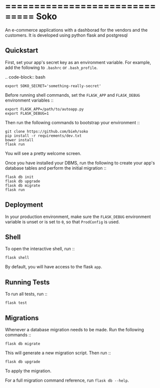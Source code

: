 ===============================
Soko
===============================

An e-commerce applications with a dashborad for the vendors and the customers. It is developed using python flask and postgresql


Quickstart
----------

First, set your app's secret key as an environment variable. For example,
add the following to ``.bashrc`` or ``.bash_profile``.

.. code-block:: bash

    export SOKO_SECRET='something-really-secret'

Before running shell commands, set the ``FLASK_APP`` and ``FLASK_DEBUG``
environment variables ::

    export FLASK_APP=/path/to/autoapp.py
    export FLASK_DEBUG=1

Then run the following commands to bootstrap your environment ::

    git clone https://github.com/bieh/soko
    pip install -r requirements/dev.txt
    bower install
    flask run

You will see a pretty welcome screen.

Once you have installed your DBMS, run the following to create your app's
database tables and perform the initial migration ::

    flask db init
    flask db upgrade
    flask db migrate
    flask run


Deployment
----------

In your production environment, make sure the ``FLASK_DEBUG`` environment
variable is unset or is set to ``0``, so that ``ProdConfig`` is used.


Shell
-----

To open the interactive shell, run ::

    flask shell

By default, you will have access to the flask ``app``.


Running Tests
-------------

To run all tests, run ::

    flask test


Migrations
----------

Whenever a database migration needs to be made. Run the following commands ::

    flask db migrate

This will generate a new migration script. Then run ::

    flask db upgrade

To apply the migration.

For a full migration command reference, run ``flask db --help``.
